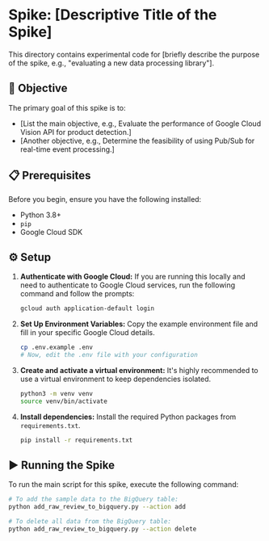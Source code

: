 # Spike: [Descriptive Title of the Spike]

This directory contains experimental code for [briefly describe the purpose of the spike, e.g., "evaluating a new data processing library"].

## 🎯 Objective

The primary goal of this spike is to:
*   [List the main objective, e.g., Evaluate the performance of Google Cloud Vision API for product detection.]
*   [Another objective, e.g., Determine the feasibility of using Pub/Sub for real-time event processing.]

## 📋 Prerequisites

Before you begin, ensure you have the following installed:
*   Python 3.8+
*   `pip`
*   Google Cloud SDK

## ⚙️ Setup

1.  **Authenticate with Google Cloud:**
    If you are running this locally and need to authenticate to Google Cloud services, run the following command and follow the prompts:
    ```bash
    gcloud auth application-default login
    ```

2.  **Set Up Environment Variables:**
    Copy the example environment file and fill in your specific Google Cloud details.
    ```bash
    cp .env.example .env
    # Now, edit the .env file with your configuration
    ```

3.  **Create and activate a virtual environment:**
    It's highly recommended to use a virtual environment to keep dependencies isolated.
    ```bash
    python3 -m venv venv
    source venv/bin/activate
    ```

4.  **Install dependencies:**
    Install the required Python packages from `requirements.txt`.
    ```bash
    pip install -r requirements.txt
    ```

## ▶️ Running the Spike

To run the main script for this spike, execute the following command:

```sh
# To add the sample data to the BigQuery table:
python add_raw_review_to_bigquery.py --action add

# To delete all data from the BigQuery table:
python add_raw_review_to_bigquery.py --action delete
```